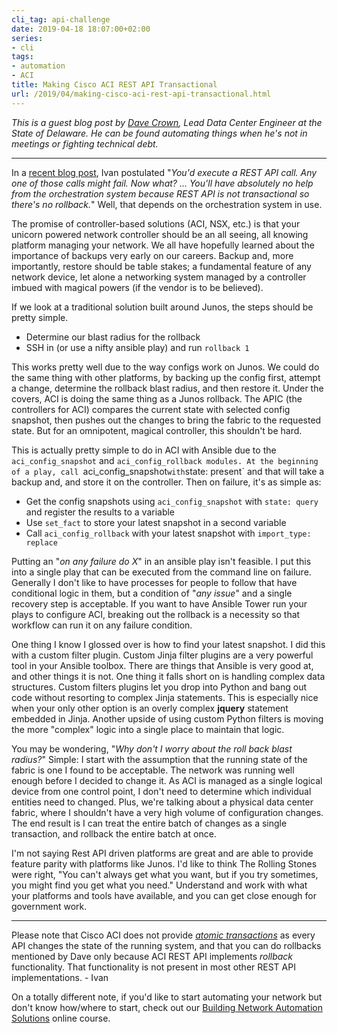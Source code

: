 ```yaml
---
cli_tag: api-challenge
date: 2019-04-18 18:07:00+02:00
series:
- cli
tags:
- automation
- ACI
title: Making Cisco ACI REST API Transactional
url: /2019/04/making-cisco-aci-rest-api-transactional.html
---
```

*This is a guest blog post by [Dave Crown](https://twitter.com/_davecrown), Lead Data Center Engineer at the State of Delaware. He can be found automating things when he\'s not in meetings or fighting technical debt.*

---

In a [recent blog post](https://blog.ipspace.net/2019/04/rest-api-is-not-transactional.html), Ivan postulated "*You'd execute a REST API call. Any one of those calls might fail. Now what? \... You'll have absolutely no help from the orchestration system because REST API is not transactional so there's no rollback.*" Well, that depends on the orchestration system in use.

The promise of controller-based solutions (ACI, NSX, etc.) is that your unicorn powered network controller should be an all seeing, all knowing platform managing your network. We all have hopefully learned about the importance of backups very early on our careers. Backup and, more importantly, restore should be table stakes; a fundamental feature of any network device, let alone a networking system managed by a controller imbued with magical powers (if the vendor is to be believed).
<!--more-->
If we look at a traditional solution built around Junos, the steps should be pretty simple.

-   Determine our blast radius for the rollback
-   SSH in (or use a nifty ansible play) and run `rollback 1`

This works pretty well due to the way configs work on Junos. We could do the same thing with other platforms, by backing up the config first, attempt a change, determine the rollback blast radius, and then restore it. Under the covers, ACI is doing the same thing as a Junos rollback. The APIC (the controllers for ACI) compares the current state with selected config snapshot, then pushes out the changes to bring the fabric to the requested state. But for an omnipotent, magical controller, this shouldn't be hard.

This is actually pretty simple to do in ACI with Ansible due to the `aci_config_snapshot` and `aci_config_rollback modules. At the beginning of a play, call `aci_config_snapshot` with `state: present` and that will take a backup and, and store it on the controller. Then on failure, it's as simple as:

-   Get the config snapshots using `aci_config_snapshot` with `state: query` and register the results to a variable
-   Use `set_fact` to store your latest snapshot in a second variable
-   Call `aci_config_rollback` with your latest snapshot with `import_type: replace`

Putting an "*on any failure do X*" in an ansible play isn't feasible. I put this into a single play that can be executed from the command line on failure. Generally I don't like to have processes for people to follow that have conditional logic in them, but a condition of "*any issue*" and a single recovery step is acceptable. If you want to have Ansible Tower run your plays to configure ACI, breaking out the rollback is a necessity so that workflow can run it on any failure condition.

One thing I know I glossed over is how to find your latest snapshot. I did this with a custom filter plugin. Custom Jinja filter plugins are a very powerful tool in your Ansible toolbox. There are things that Ansible is very good at, and other things it is not. One thing it falls short on is handling complex data structures. Custom filters plugins let you drop into Python and bang out code without resorting to complex Jinja statements. This is especially nice when your only other option is an overly complex **jquery** statement embedded in Jinja. Another upside of using custom Python filters is moving the more "complex" logic into a single place to maintain that logic.

You may be wondering, "*Why don't I worry about the roll back blast radius?*" Simple: I start with the assumption that the running state of the fabric is one I found to be acceptable. The network was running well enough before I decided to change it. As ACI is managed as a single logical device from one control point, I don't need to determine which individual entities need to changed. Plus, we're talking about a physical data center fabric, where I shouldn't have a very high volume of configuration changes. The end result is I can treat the entire batch of changes as a single transaction, and rollback the entire batch at once.

I'm not saying Rest API driven platforms are great and are able to provide feature parity with platforms like Junos. I'd like to think The Rolling Stones were right, "You can't always get what you want, but if you try sometimes, you might find you get what you need." Understand and work with what your platforms and tools have available, and you can get close enough for government work.

---

Please note that Cisco ACI does not provide [*atomic transactions*](https://en.wikipedia.org/wiki/ACID_(computer_science)) as every API changes the state of the running system, and that you can do rollbacks mentioned by Dave only because ACI REST API implements *rollback* functionality. That functionality is not present in most other REST API implementations. - Ivan

On a totally different note, if you'd like to start automating your network but don't know how/where to start, check out our [Building Network Automation Solutions](https://www.ipspace.net/Building_Network_Automation_Solutions) online course.
